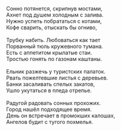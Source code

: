 Сонно потянется, скрипнув мостами,<br />
Ахнет под душем холодным с залива.<br />
Нужно успеть побрататься с котами,<br />
Кофе сварить, отыскать бы огниво,<br />
<br />
Трубку набить. Любоваться как тает<br />
Порванный тюль кружевного тумана.<br />
Есть с аппетитом крылатые стаи.<br />
Тростью гонять по газонам каштаны.<br />
<br />
Ельник разжечь у туристских палаток.<br />
Рвать пожелтевшие листья с деревьев.<br />
Банки засаливать спелых закатов,<br />
Ушло укутаться в пледа отрепье.<br />
<br />
Радугой радовать сонных прохожих.<br />
Город нашёл подходящее время.<br />
День он встречает в промокших калошах,<br />
Ангелов будит с тугого похмелья.